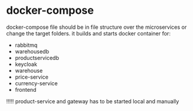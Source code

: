 # docker-compose

docker-compose file should be in file structure over the microservices or change the target folders. 
it builds and starts docker container for:
- rabbitmq
- warehousedb
- productservicedb
- keycloak
- warehouse
- price-service
- currency-service
- frontend

!!!!!
product-service and gateway has to be started local and manually
